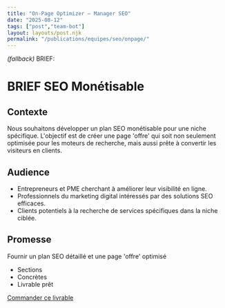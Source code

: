 ```yaml
---
title: "On-Page Optimizer — Manager SEO"
date: "2025-08-12"
tags: ["post","team-bot"]
layout: layouts/post.njk
permalink: "/publications/equipes/seo/onpage/"
---
```

*(fallback)* BRIEF:
# BRIEF SEO Monétisable

## Contexte
Nous souhaitons développer un plan SEO monétisable pour une niche spécifique. L'objectif est de créer une page 'offre' qui soit non seulement optimisée pour les moteurs de recherche, mais aussi prête à convertir les visiteurs en clients.

## Audience
- Entrepreneurs et PME cherchant à améliorer leur visibilité en ligne.
- Professionnels du marketing digital intéressés par des solutions SEO efficaces.
- Clients potentiels à la recherche de services spécifiques dans la niche ciblée.

## Promesse
Fournir un plan SEO détaillé et une page 'offre' optimisé

- Sections
- Concrètes
- Livrable prêt

<p><a class="btn" href="https://pancarte.gumroad.com/l/seo-onpage?checkout=true" target="_blank" rel="noopener">Commander ce livrable</a></p>
